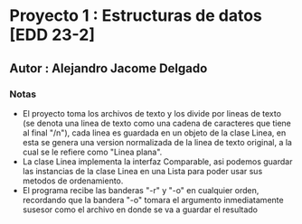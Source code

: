 # Proyecto 1 : Estructuras de datos [EDD 23-2]
## Autor : Alejandro Jacome Delgado

### Notas

* El proyecto toma los archivos de texto y los divide por lineas de texto (se denota una linea de texto como una cadena de caracteres que tiene al final "/n"), cada linea es guardada en un objeto de la clase Linea, en esta se genera una version normalizada de la linea de texto original, a la cual se le refiere como "Linea plana".
* La clase Linea implementa la interfaz Comparable, asi podemos guardar las instancias de la clase Linea en una Lista<Linea> para poder usar sus metodos de ordenamiento.
* El programa recibe las banderas "-r" y "-o" en cualquier orden, recordando que la bandera "-o" tomara el argumento inmediatamente susesor como el archivo en donde se va a guardar el resultado 
  

